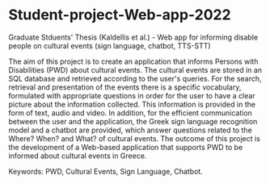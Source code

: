 # Student-project-Web-app-2022
Graduate Stduents' Thesis (Kaldellis et al.) - Web app for informing disable people on cultural events (sign language, chatbot, TTS-STT)

The aim of this project is to create an application that informs Persons with Disabilities (PWD) about cultural events. The cultural events are stored in an SQL database and retrieved according to the user's queries. For the search, retrieval and presentation of the events there is a specific vocabulary, formulated with appropriate questions in order for the user to have a clear picture about the information collected. This information is provided in the form of text, audio and video. In addition, for the efficient communication between the user and the application, the Greek sign language recognition model and a chatbot are provided, which answer questions related to the Where? When? and What? of cultural events. The outcome of this project is the development of a Web-based application that supports PWD to be informed about cultural events in Greece.

Keywords: PWD, Cultural Events, Sign Language, Chatbot.
